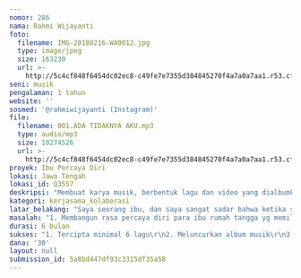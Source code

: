 ```yaml
---
nomor: 286
nama: Rahmi Wijayanti
foto:
  filename: IMG-20180216-WA0012.jpg
  type: image/jpeg
  size: 163230
  url: >-
    http://5c4cf848f6454dc02ec8-c49fe7e7355d384845270f4a7a0a7aa1.r53.cf2.rackcdn.com/2b7e266e-b1e8-48ca-839f-1cf9c0e04991/IMG-20180216-WA0012.jpg
seni: musik
pengalaman: 1 tahun
website: ''
sosmed: '@rahmiwijayanti (Instagram)'
file:
  filename: 001.ADA TIDAKNYA AKU.mp3
  type: audio/mp3
  size: 10274526
  url: >-
    http://5c4cf848f6454dc02ec8-c49fe7e7355d384845270f4a7a0a7aa1.r53.cf2.rackcdn.com/f86c336d-25e1-46e1-9315-458e0b50e6c9/001.ADA%20TIDAKNYA%20AKU.mp3
proyek: Ibu Percaya Diri
lokasi: Jawa Tengah
lokasi_id: Q3557
deskripsi: "Membuat karya musik, berbentuk lagu dan video yang dialbumkan. Lagu-lagu akan diciptakan dan dinyanyikan oleh ibu, yang selama ini berprofesi sebagai ibu rumah tangga. Setiap lagu akan dibuatkan video musik yg mengkisahkan tentang keseharian mereka dan juga mimpi dan bakat mereka yg selama ini kurang tereksplorasi karena sibuk mengurus keluarga. \r\n\r\nProyek ini akan memberikan makna tentang bakat seorang ibu dibalik kesehariannya mengurus anak dan suami. Juga mengkampanyekan agar seorang ibu juga perlu mengembangkan dirinya melalui karya. Mereka punya keberanian untuk mengolah rasa menjadi karya. Merekalah ibu-ibu yang percaya pada dirinya. "
kategori: kerjasama_kolaborasi
latar_belakang: "Saya seorang ibu, dan saya sangat sadar bahwa ketika saya bertekad untuk serius mengasuh anak, waktu dan energi saya akan seutuhnya untuk mereka. Disisi lain, saya seringkali bosan terhadap rutinitas yg itu-itu saja. Dalam hati saya rindu bertemu teman-teman, bereksplorasi, nonton konser musik, mencari inspirasi, dan yang pasti berkarya. \r\n\r\nSaya tidak sendiri, banyak sekali ibu-ibu yg butuh menyalurkan bakat bermusiknya namun terkendala akses, sarana, dan juga tenaga. Proyek ini adalah proyek kerjasama dimana ada konseptor, ada pencipta lagu, ada penyanyi, yang dilaksanakan oleh ibu-ibu yg notabene profesinya adalah mengurus rumah tangga. Proyek ini fokus menggarap musik yang diikuti oleh ibu-ibu yg memiliki bakat musik. Namun ketika proyek ini berjalan, tersosialisasikan serta dinikmati oleh masyarakat, saya yakin ibu-ibu dengan bakat apapun (tidak hanya musik) akan tergerak hatinya untuk berani mengeksplore dirinya dan berkarya.\r\n\r\nProyek ini juga dilatarbelakangi salah satunya karena perempuan, terutama ibu rumah tangga kurang didengar suara atau pendapatnya terkait problematika sosial, juga kegelisahan-kegelisahan di lingkungan sekitar. Maka proyek ini adalah salah satu sarana menyuarakan apa yg perempuan pikirkan melalui musik."
masalah: "1. Membangun rasa percaya diri para ibu rumah tangga yg memiliki bakat terpendam di bidang musik, mengajak mereka untuk berkarya bersama-sama. \r\n2. Membuat kampanye tentang keberanian seorang ibu rumah tangga yang selama ini minim akses untuk tetap bisa berkarya dan tetap menjadi ibu yang baik.\r\n3. Mengajak para ibu untuk kritis dan berani menyuarakan pendapatnya terhadap permasalahan2 di masyarakat (melalui seni budaya) dan dapat didengar secara lebih luas oleh semua kalangan"
durasi: 6 bulan
sukses: "1. Tercipta minimal 6 lagu\r\n2. Meluncurkan album musik\r\n3. Membuat video musik\r\n4. Mengadakan pameran foto, musik, video dan narasi yang mengisahkan mimpi-mimpi mereka bersama aktivitas mereka sehari2nya sebagai Ibu Rumah Tangga"
dana: '30'
layout: null
submission_id: 5a8bd447df93c3315df35a58
---
```

